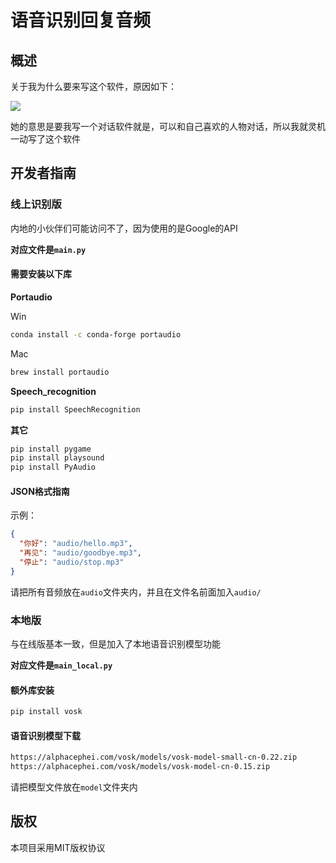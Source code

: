 # **语音识别回复音频**

## 概述

关于我为什么要来写这个软件，原因如下：

![]([https://pic.imgdb.cn/item/66e6b1f7d9c307b7e996cf17.jpg](https://raw.githubusercontent.com/dongguacute/character_dialogue/main/Screenshot_2024-09-15-17-29-39-573_com.tencent.mm.jpg?token=GHSAT0AAAAAACWLEXZZDJGZ4TSQAESBNF3CZXGWLBQ))

她的意思是要我写一个对话软件就是，可以和自己喜欢的人物对话，所以我就灵机一动写了这个软件

## **开发者指南**

### **线上识别版**

内地的小伙伴们可能访问不了，因为使用的是Google的API

**对应文件是`main.py`**

#### 需要安装以下库

**Portaudio**

Win

```bash
conda install -c conda-forge portaudio
```

Mac

```bash
brew install portaudio
```

**Speech_recognition**

```bash
pip install SpeechRecognition
```

**其它**

```bash
pip install pygame
pip install playsound
pip install PyAudio
```

#### JSON格式指南

示例：

```json
{
  "你好": "audio/hello.mp3",
  "再见": "audio/goodbye.mp3",
  "停止": "audio/stop.mp3"
}

```

请把所有音频放在`audio`文件夹内，并且在文件名前面加入`audio/`

### 本地版

与在线版基本一致，但是加入了本地语音识别模型功能

**对应文件是`main_local.py`**

#### 额外库安装

```bash
pip install vosk
```

#### 语音识别模型下载

```bash
https://alphacephei.com/vosk/models/vosk-model-small-cn-0.22.zip        41.87 M
https://alphacephei.com/vosk/models/vosk-model-cn-0.15.zip               1.67 G
```

请把模型文件放在`model`文件夹内

## 版权

本项目采用MIT版权协议
